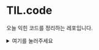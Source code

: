 # TIL.code
오늘 익힌 코드를 정리하는 레포입니다.


<details>
<summary>여기를 눌러주세요</summary>
<div markdown="1">       

😎숨겨진 내용😎

</div>
</details>
